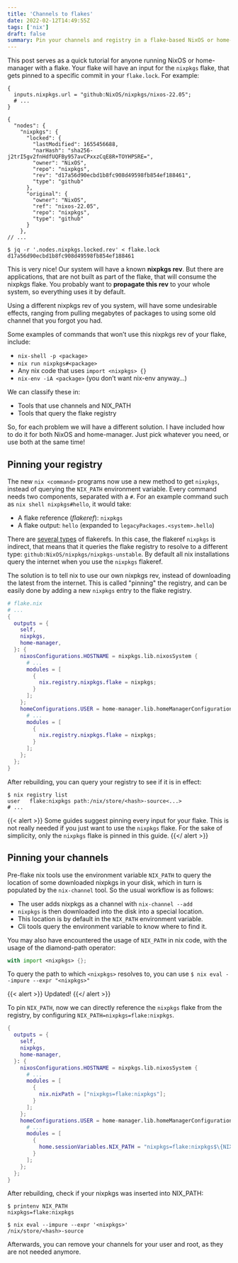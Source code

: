 ```yaml
---
title: 'Channels to flakes'
date: 2022-02-12T14:49:55Z
tags: ['nix']
draft: false
summary: Pin your channels and registry in a flake-based NixOS or home-manager installation
---
```



This post serves as a quick tutorial for anyone running NixOS or home-manager with a flake. Your flake will have an input for the `nixpkgs` flake, that gets pinned to a specific commit in your `flake.lock`. For example:

```
{
  inputs.nixpkgs.url = "github:NixOS/nixpkgs/nixos-22.05";
  # ...
}

{
  "nodes": {
    "nixpkgs": {
      "locked": {
        "lastModified": 1655456688,
        "narHash": "sha256-j2trI5gv2fnHdfUQFBy957avCPxxzCqE8R+TOYHPSRE=",
        "owner": "NixOS",
        "repo": "nixpkgs",
        "rev": "d17a56d90ecbd1b8fc908d49598fb854ef188461",
        "type": "github"
      },
      "original": {
        "owner": "NixOS",
        "ref": "nixos-22.05",
        "repo": "nixpkgs",
        "type": "github"
      }
    },
// ...

$ jq -r '.nodes.nixpkgs.locked.rev' < flake.lock
d17a56d90ecbd1b8fc908d49598fb854ef188461
```

This is very nice! Our system will have a known **nixpkgs rev**. But there are applications, that are not built as part of the flake, that will consume the nixpkgs flake. You probably want to **propagate this rev** to your whole system, so everything uses it by default.

Using a different nixpkgs rev of you system, will have some undesirable effects, ranging from pulling megabytes of packages to using some old channel that you forgot you had.

Some examples of commands that won’t use this nixpkgs rev of your flake, include:

- `nix-shell -p <package>`
- `nix run nixpkgs#<package>`
- Any nix code that uses `import <nixpkgs> {}`
- `nix-env -iA <package>` (you don’t want nix-env anyway…)

We can classify these in:

- Tools that use channels and NIX_PATH
- Tools that query the flake registry

So, for each problem we will have a different solution. I have included how to do it for both NixOS and home-manager. Just pick whatever you need, or use both at the same time!

## Pinning your registry

The new `nix <command>` programs now use a new method to get `nixpkgs`, instead of querying the `NIX_PATH` environment variable. Every command needs two components, separated with a `#`. For an example command such as `nix shell nixpkgs#hello`, it would take:

- A flake reference (_flakeref_): `nixpkgs`
- A flake output: `hello` (expanded to `legacyPackages.<system>.hello`)

There are [several types](https://nixos.org/manual/nix/unstable/command-ref/new-cli/nix3-flake.html#types) of flakerefs. In this case, the flakeref `nixpkgs` is indirect, that means that it queries the flake registry to resolve to a different type: `github:NixOS/nixpkgs/nixpkgs-unstable`. By default all nix installations query the internet when you use the `nixpkgs` flakeref.

The solution is to tell nix to use our own nixpkgs rev, instead of downloading the latest from the internet. This is called "pinning" the registry, and can be easily done by adding a new `nixpkgs` entry to the flake registry.

```nix
# flake.nix
# ...
{
  outputs = {
    self,
    nixpkgs,
    home-manager,
  }: {
    nixosConfigurations.HOSTNAME = nixpkgs.lib.nixosSystem {
      # ...
      modules = [
        {
          nix.registry.nixpkgs.flake = nixpkgs;
        }
      ];
    };
    homeConfigurations.USER = home-manager.lib.homeManagerConfiguration {
      # ...
      modules = [
        {
          nix.registry.nixpkgs.flake = nixpkgs;
        }
      ];
    };
  };
}
```

After rebuilding, you can query your registry to see if it is in effect:

```
$ nix registry list
user   flake:nixpkgs path:/nix/store/<hash>-source<...>
# ...
```

{{< alert >}}
Some guides suggest pinning every input for your flake. This is not really needed if you just want to use the `nixpkgs` flake. For the sake of simplicity, only the `nixpkgs` flake is pinned in this guide.
{{</ alert >}}

## Pinning your channels

Pre-flake nix tools use the environment variable `NIX_PATH` to query the location of some downloaded nixpkgs in your disk, which in turn is populated by the `nix-channel` tool. So the usual workflow is as follows:

- The user adds nixpkgs as a channel with `nix-channel --add`
- `nixpkgs` is then downloaded into the disk into a special location.
- This location is by default in the `NIX_PATH` environment variable.
- Cli tools query the environment variable to know where to find it.

You may also have encountered the usage of `NIX_PATH` in nix code, with the usage of the diamond-path operator:

```nix
with import <nixpkgs> {};
```

To query the path to which `<nixpkgs>` resolves to, you can use `$ nix eval --impure --expr "<nixpkgs>"`

{{< alert >}}
Updated!
{{</ alert >}}

To pin `NIX_PATH`, now we can directly reference the `nixpkgs` flake from the registry, by configuring
`NIX_PATH=nixpkgs=flake:nixpkgs`.


```nix
{
  outputs = {
    self,
    nixpkgs,
    home-manager,
  }: {
    nixosConfigurations.HOSTNAME = nixpkgs.lib.nixosSystem {
      # ...
      modules = [
        {
          nix.nixPath = ["nixpkgs=flake:nixpkgs"];
        }
      ];
    };
    homeConfigurations.USER = home-manager.lib.homeManagerConfiguration {
      # ...
      modules = [
        {
          home.sessionVariables.NIX_PATH = "nixpkgs=flake:nixpkgs$\{NIX_PATH:+:$NIX_PATH}";
        }
      ];
    };
  };
}
```

After rebuilding, check if your nixpkgs was inserted into NIX_PATH:

```
$ printenv NIX_PATH
nixpkgs=flake:nixpkgs

$ nix eval --impure --expr '<nixpkgs>'
/nix/store/<hash>-source
```

Afterwards, you can remove your channels for your user and root, as they are not needed anymore.
